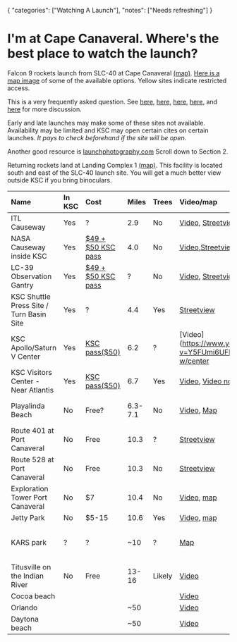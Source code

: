 {
    "categories": ["Watching A Launch"],
    "notes": ["Needs refreshing"]
}

# I'm at Cape Canaveral. Where's the best place to watch the launch?

Falcon 9 rockets launch from SLC-40 at Cape Canaveral [(map)](https://goo.gl/LwgvdR). [Here is a map image](http://i.imgur.com/NEWAKIM.jpg) of some of the available options. Yellow sites indicate restricted access.

This is a very frequently asked question. See [here](http://redd.it/1zxt5z), [here](http://redd.it/1kzcb0), [here](http://redd.it/21cubj), [here](http://redd.it/1ztq4e), and [here](http://redd.it/1z1lna) for more discussion.

Early and late launches may make some of these sites not available. Availability may be limited and KSC may open certain cites on certain launches. *It pays to check beforehand if the site will be open.*

Another good resource is [launchphotography.com](http://www.launchphotography.com/Delta_4_Atlas_5_Falcon_9_Launch_Viewing.html) Scroll down to Section 2.

Returning rockets land at Landing Complex 1 [(map)](https://goo.gl/DETftl). This facility is located south and east of the SLC-40 launch site.
You will get a much better view outside KSC if you bring binoculars.

Name|In KSC|Cost|Miles|Trees|Video/map|Notes
:--|:--|:--|:--|:--|:--|:--
ITL Causeway|Yes|?|2.9|No| [Video](https://www.youtube.com/watch?v=rdw2-aZAvaE), [Streetview](https://goo.gl/jLrz6Y) | This is as close as you can get and is where VIPs/employees/press often watch the launches from. Tickets from KSC?
NASA Causeway inside KSC|Yes|[$49 + $50 KSC pass](https://www.kennedyspacecenter.com/tickets.aspx)|4.0|No| [Video](https://www.youtube.com/watch?v=OB4DnayWB68),[Streetview](https://goo.gl/pK7OMg)| This is also a great view, similar to ITL causeway but a little bit farther. Tickets are limited.  
LC-39 Observation Gantry|Yes|[$49 + $50 KSC pass](https://www.kennedyspacecenter.com/tickets.aspx)|?|No|[Video](https://www.youtube.com/watch?v=ZHaO_XZq5g8), [Streetview](https://goo.gl/3UiW9h) |  Tickets from KSC.  
KSC Shuttle Press Site / Turn Basin Site|Yes|?|4.4|Yes| [Streetview](https://goo.gl/Q7J1SQ)| It provides a slightly obstructed view of the pad, but after T+5 seconds it's also a great view. Not sure if tickets can get you to this location anymore.
KSC Apollo/Saturn V Center|Yes|[KSC pass($50)](https://www.kennedyspacecenter.com/tickets.aspx)|6.2|?| [Video] (https://www.youtube.com/watch?v=Y5FUmi6UFKQ), [Video w/center](https://www.youtube.com/watch?v=8JS3Q7T9VxQ) | Take a shuttle within KSC. Live launch commentary, food and retail available.
KSC Visitors Center - Near Atlantis|Yes|[KSC pass($50)](https://www.kennedyspacecenter.com/tickets.aspx)|6.7|Yes| [Video](https://www.youtube.com/watch?v=AYVsLBPMpT4), [Video not from bleachers](https://www.youtube.com/watch?v=FvVj5hymhp8) | Can also watch from Parking lot for free-ish. Cannot see until past treeline. Bleacher seating and live launch commentary is provided.
Playalinda Beach|No|Free?|6.3-7.1|No| [Video](https://www.youtube.com/watch?v=g0ZwG3ZBSh4), [Map](https://goo.gl/Wo3Ih0)| Parking may be $5 and you can view from parking or walk.  Playalinda may be a little obstructed depending on what spot you are in, including on the beach. Only open 6AM-6PM.
Route 401 at Port Canaveral|No|Free|10.3|?| [Streetview](https://goo.gl/1Uumzj) | Park on the side of the road, get there early to secure parking.
Route 528 at Port Canaveral|No|Free|10.3|No| [Streetview](https://goo.gl/gMwiCa) | Park on the side of the road, get there early to secure parking.
Exploration Tower Port Canaveral|No|$7|10.4|No|[Video](https://www.youtube.com/watch?v=BbdhxFNEOBE), [map](https://goo.gl/J6ZvlI) | Viewing deck 7 stories up.  
Jetty Park|No|$5-15|10.6|Yes|[Video](https://www.youtube.com/watch?v=yLpj5yMzLik), [map](https://goo.gl/B2G4Pc) | [website](http://www.jettyparkbeachandcampground.com/park_admission)  
KARS park|?|?|~10|?|[Map](https://goo.gl/2JoHRi)| "There's usually a nice guy standing out by the booth and lets you in if you're there for the launch. There's another park north of it that is only open to NASA personnel, but I don't believe that's part of KARS." - [EdKeenly] (http://www.reddit.com/r/spacex/comments/1zxt5z/crs3_launch_viewing/cg1306u)
Titusville on the Indian River|No|Free|13-16|Likely| [Video](https://www.youtube.com/watch?v=9su1kP9Vac0) | Park on city streets?
Cocoa beach|||||[Video](https://www.youtube.com/watch?v=6L1oiZ4DEjE)|
Orlando|||~50||[Video](https://www.youtube.com/watch?v=RNkefXIAAKU)|Need clear weather to see.
Daytona beach|||~50||[Video](https://www.youtube.com/watch?v=vzH9qXReD2g)|Need clear weather to see.

